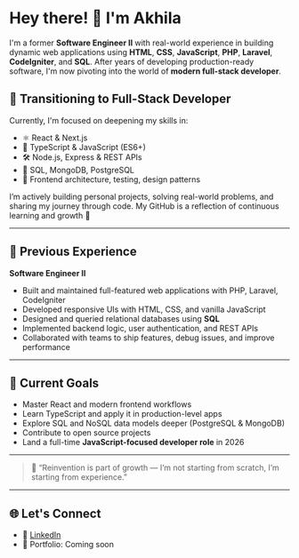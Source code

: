 # Hey there! 👋 I'm Akhila

I'm a former **Software Engineer II** with real-world experience in building dynamic web applications using **HTML**, **CSS**, **JavaScript**, **PHP**, **Laravel**, **CodeIgniter**, and **SQL**. After years of developing production-ready software, I'm now pivoting into the world of **modern full-stack developer**.

## 🚀 Transitioning to Full-Stack Developer

Currently, I'm focused on deepening my skills in:

- ⚛️ React & Next.js  
- 🧠 TypeScript & JavaScript (ES6+)  
- 🛠️ Node.js, Express & REST APIs  
- 🧱 SQL, MongoDB, PostgreSQL  
- 🧩 Frontend architecture, testing, design patterns

I’m actively building personal projects, solving real-world problems, and sharing my journey through code. My GitHub is a reflection of continuous learning and growth 🚀

---

## 📌 Previous Experience

**Software Engineer II**  
- Built and maintained full-featured web applications with PHP, Laravel, CodeIgniter  
- Developed responsive UIs with HTML, CSS, and vanilla JavaScript  
- Designed and queried relational databases using **SQL**  
- Implemented backend logic, user authentication, and REST APIs  
- Collaborated with teams to ship features, debug issues, and improve performance

---

## 🎯 Current Goals

- Master React and modern frontend workflows  
- Learn TypeScript and apply it in production-level apps  
- Explore SQL and NoSQL data models deeper (PostgreSQL & MongoDB)  
- Contribute to open source projects  
- Land a full-time **JavaScript-focused developer role** in 2026

---

> 💬 “Reinvention is part of growth — I’m not starting from scratch, I’m starting from experience.”

---

## 🌐 Let's Connect

- 🔗 [LinkedIn](https://www.linkedin.com/in/akhilachandran/)
- 💼 Portfolio: Coming soon

